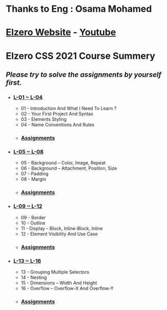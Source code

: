 # Thanks to Eng : Osama Mohamed
# [Elzero Website](https://elzero.org/) - [Youtube](https://www.youtube.com/playlist?list=PLDoPjvoNmBAzjsz06gkzlSrlev53MGIKe)
# Elzero CSS 2021 Course Summery
## *Please try to solve the assignments by yourself first.*

* ### [L-01 ~ L-04](https://github.com/islamahmedc/Elzero_CSS_2021_Course/wiki/Home---L-01-~-L-04)
    * 01 - Introduction And What I Need To Learn ?
    * 02 - Your First Project And Syntax
    * 03 - Elements Styling
    * 04 - Name Conventions And Rules
    * ### [Assignments](https://github.com/islamahmedc/Elzero_CSS_2021_Course/tree/master/Assignments/L-01~L-04)
* ### [L-05 ~ L-08](https://github.com/islamahmedc/Elzero_CSS_2021_Course/wiki/L-05-~-L-08)
    * 05 - Background – Color, Image, Repeat
    * 06 - Background – Attachment, Position, Size
    * 07 - Padding
    * 08 - Margin
    * ### [Assignments](https://github.com/islamahmedc/Elzero_CSS_2021_Course/tree/master/Assignments/L-05~L-08)
* ### [L-09 ~ L-12](https://github.com/islamahmedc/Elzero_CSS_2021_Course/wiki/L-09-~-L-12)
    * 09 - Border
    * 10 - Outline
    * 11 - Display – Block, Inline-Block, Inline
    * 12 - Element Visibility And Use Case
    * ### [Assignments](https://github.com/islamahmedc/Elzero_CSS_2021_Course/tree/master/Assignments/L-09~L-12)
* ### [L-13 ~ L-16](https://github.com/islamahmedc/Elzero_CSS_2021_Course/wiki/L-13-~-L-16)
    * 13 - Grouping Multiple Selectors
    * 14 - Nesting
    * 15 - Dimensions – Width And Height
    * 16 - Overflow – Overflow-X And Overflow-Y
    * ### [Assignments](https://github.com/islamahmedc/Elzero_CSS_2021_Course/tree/master/Assignments/L-13~L-16)
